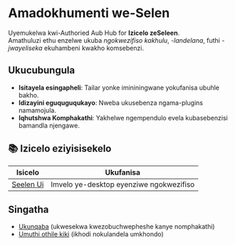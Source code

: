 # **Amadokhumenti we-Selen**

Uyemukelwa kwi-Authoried Aub Hub for **Izicelo zeSeleen**.\
Amathuluzi ethu enzelwe ukuba *ngokwezifiso kakhulu*, *-landelana*, futhi *-jwayeliseka*
ekuhambeni kwakho komsebenzi.

## Ukucubungula

* **Isitayela esingapheli**: Tailar yonke imininingwane yokufanisa ubuhle bakho.
* **Idizayini eguquguqukayo**: Nweba ukusebenza ngama-plugins namamojula.
* **Iqhutshwa Komphakathi**: Yakhelwe ngempendulo evela kubasebenzisi bamandla njengawe.

## **📚 Izicelo eziyisisekelo**

| Isicelo                      | Ukufanisa                               |
| ---------------------------- | --------------------------------------- |
| [Seelen Ui](/apps/seelen-ui) | Imvelo ye-desktop eyenziwe ngokwezifiso |

## Singatha

* [Ukunqaba](https://discord.gg/ABfASx5ZAJ) (ukwesekwa kwezobuchwepheshe kanye nomphakathi)
* [Umuthi othile kiki](https://github.com/Seelen-Inc) (ikhodi nokulandela umkhondo)
